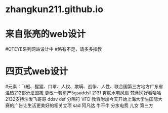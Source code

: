 # zhangkun211.github.io
# 来自张亮的web设计
#OTEYE系列网站设计中
#略有不足，请多多指教
# 四页式web设计

#元素：飞船、猩猩、口罩、人权、欺瞒、战争、人性、联合国第三方地方广东省
温热212部分法国撒
更改一套房产5gsaddsf 
2131
爽肤水电风扇
梵蒂冈好看哈哈
2132支持沙发飞哥哥
ddsv dsf
分隔符
VFD 教育附加今天开始上海大学生国际大赛的广告让生活更美好的相关立项
sad
阿凡达
牛不牛
分水电费
儿女
第三方
